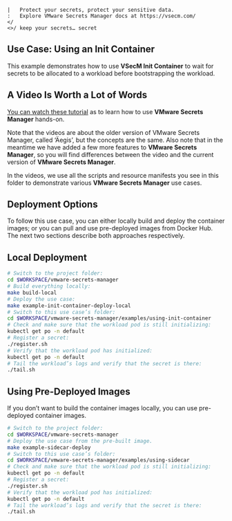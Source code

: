```text
|   Protect your secrets, protect your sensitive data.
:   Explore VMware Secrets Manager docs at https://vsecm.com/
</
<>/ keep your secrets… secret
```

## Use Case: Using an Init Container

This example demonstrates how to use **VSecM Init Container** to wait for 
secrets to be allocated to a workload before bootstrapping the workload.

## A Video Is Worth a Lot of Words

[You can watch these tutorial][videos] as to learn how to use **VMware
Secrets Manager** hands-on.

Note that the videos are about the older version of VMware Secrets Manager,
called ‘Äegis’, but the concepts are the same. Also note that in the meantime
we have added a few more features to **VMware Secrets Manager**, so you will
find differences between the video and the current version of **VMware Secrets
Manager**.

In the videos, we use all the scripts and resource manifests you see in this
folder to demonstrate various **VMware Secrets Manager** use cases.

[videos]: https://vimeo.com/showcase/10074951 "VSecM Showcase"

## Deployment Options

To follow this use case, you can either locally build and deploy the container
images; or you can pull and use pre-deployed images from Docker Hub. The
next two sections describe both approaches respectively.

## Local Deployment

```bash
# Switch to the project folder:
cd $WORKSPACE/vmware-secrets-manager
# Build everything locally:
make build-local
# Deploy the use case:
make example-init-container-deploy-local
# Switch to this use case’s folder:
cd $WORKSPACE/vmware-secrets-manager/examples/using-init-container
# Check and make sure that the workload pod is still initializing:
kubectl get po -n default
# Register a secret:
./register.sh
# Verify that the workload pod has initialized:
kubectl get po -n default
# Tail the workload’s logs and verify that the secret is there:
./tail.sh
```

## Using Pre-Deployed Images

If you don’t want to build the container images locally, you can use
pre-deployed container images.

```bash 
# Switch to the project folder:
cd $WORKSPACE/vmware-secrets-manager
# Deploy the use case from the pre-built image.
make example-sidecar-deploy
# Switch to this use case’s folder:
cd $WORKSPACE/vmware-secrets-manager/examples/using-sidecar
# Check and make sure that the workload pod is still initializing:
kubectl get po -n default
# Register a secret:
./register.sh
# Verify that the workload pod has initialized:
kubectl get po -n default
# Tail the workload’s logs and verify that the secret is there:
./tail.sh
```
